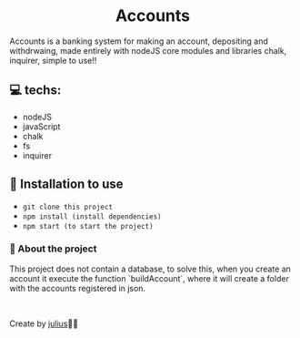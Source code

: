 <h1 align=center> Accounts </h1>

<p> Accounts is a banking system for making an account, depositing and withdrwaing, made entirely with nodeJS core modules and libraries chalk, inquirer, simple to use!! </p>

## 💻 techs:

- nodeJS
- javaScript
- chalk
- fs
- inquirer

## 💾 Installation to use

- `git clone this project`
- `npm install (install dependencies)`
- `npm start (to start the project)`

### 📌 About the project

<p> This project does not contain a database, to solve this, when you create an account it execute the function `buildAccount`, where it will create a folder with the accounts registered in json. </p>

<br>

<p> Create by <a href="https://www.linkedin.com/in/julius-caezar-7b5697253/">julius</a>👋🏻</p>
